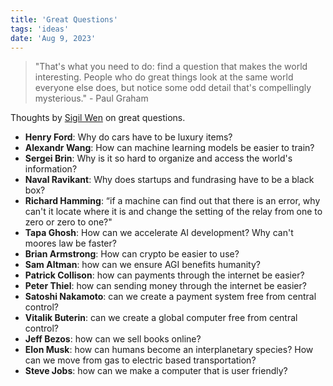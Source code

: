 ```yaml
---
title: 'Great Questions'
tags: 'ideas'
date: 'Aug 9, 2023'
---
```


> "That's what you need to do: find a question that makes the world interesting. People who do great things look at the same world everyone else does, but notice some odd detail that's compellingly mysterious." - Paul Graham

Thoughts by [Sigil Wen](https://sigilwen.ca/exceptional.html) on great questions.

- **Henry Ford**: Why do cars have to be luxury items?
- **Alexandr Wang**: How can machine learning models be easier to train?
- **Sergei Brin**: Why is it so hard to organize and access the world's information?
- **Naval Ravikant**: Why does startups and fundrasing have to be a black box?
- **Richard Hamming**: “if a machine can find out that there is an error, why can't it locate where it is and change the setting of the relay from one to zero or zero to one?"
- **Tapa Ghosh**: How can we accelerate AI development? Why can't moores law be faster?
- **Brian Armstrong**: How can crypto be easier to use?
- **Sam Altman**: how can we ensure AGI benefits humanity?
- **Patrick Collison**: how can payments through the internet be easier?
- **Peter Thiel**: how can sending money through the internet be easier?
- **Satoshi Nakamoto**: can we create a payment system free from central control?
- **Vitalik Buterin**: can we create a global computer free from central control?
- **Jeff Bezos**: how can we sell books online?
- **Elon Musk**: how can humans become an interplanetary species? How can we move from gas to electric based transportation?
- **Steve Jobs**: how can we make a computer that is user friendly?
